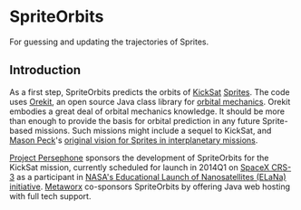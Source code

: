SpriteOrbits
============

For guessing and updating the trajectories of Sprites.

Introduction
------------

As a first step, SpriteOrbits predicts the orbits of [KickSat](http://www.kicksat.net) [Sprites](http://www.spacecraftresearch.com/MII/MII_overview.html). The code uses [Orekit](http://www.orekit.org), an open source Java class library for [orbital mechanics](https://en.wikipedia.org/wiki/Orbital_mechanics). Orekit embodies a great deal of orbital mechanics knowledge. It should be more than enough to provide the basis for orbital prediction in any future Sprite-based missions. Such missions might include a sequel to KickSat, and [Mason Peck](https://en.wikipedia.org/wiki/Mason_Peck)'s [original vision for Sprites in interplanetary missions](http://spectrum.ieee.org/aerospace/satellites/exploring-space-with-chipsized-satellites).

[Project Persephone](http://www.projectpersephone.org) sponsors the development of SpriteOrbits for the KickSat mission, currently scheduled for launch in 2014Q1 on [SpaceX CRS-3](https://en.wikipedia.org/wiki/SpaceX_CRS-3) as a participant in [NASA's Educational Launch of Nanosatellites (ELaNa) initiative](http://www.nasa.gov/mission_pages/smallsats/elana/). [Metaworx](http://www.metawerx.net/) co-sponsors SpriteOrbits by offering Java web hosting with full tech support.
